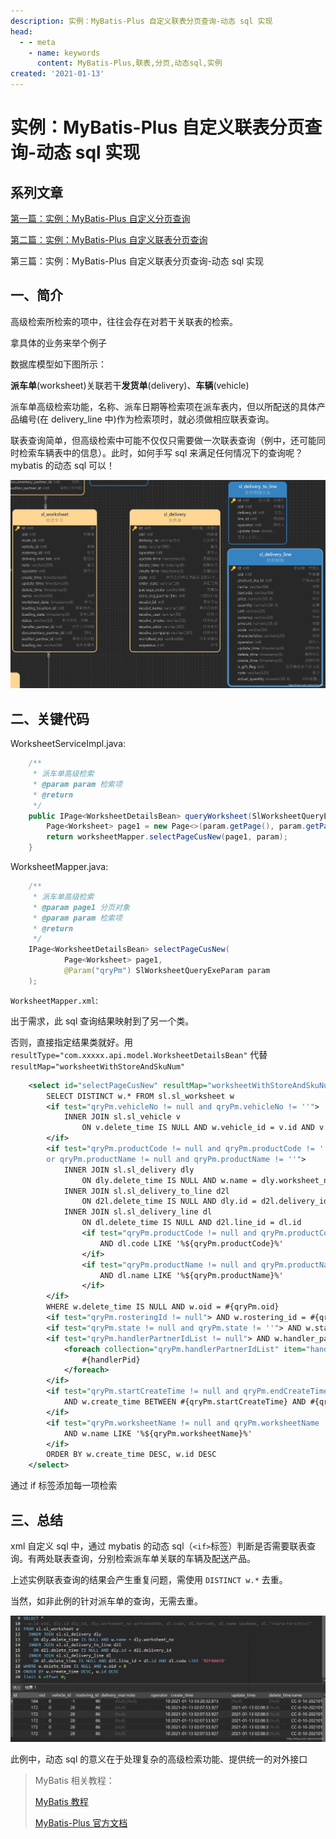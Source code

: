 ```yaml
---
description: 实例：MyBatis-Plus 自定义联表分页查询-动态 sql 实现
head:
  - - meta
    - name: keywords
      content: MyBatis-Plus,联表,分页,动态sql,实例
created: '2021-01-13'
---
```


# 实例：MyBatis-Plus 自定义联表分页查询-动态 sql 实现

## 系列文章

[第一篇：实例：MyBatis-Plus 自定义分页查询](./custom-paged-query.md)

[第二篇：实例：MyBatis-Plus 自定义联表分页查询](./custom-paged-query-join-sql.md)

第三篇：实例：MyBatis-Plus 自定义联表分页查询-动态 sql 实现

## 一、简介

高级检索所检索的项中，往往会存在对若干关联表的检索。

拿具体的业务来举个例子

数据库模型如下图所示：

**派车单**(worksheet)关联若干**发货单**(delivery)、**车辆**(vehicle)

派车单高级检索功能，名称、派车日期等检索项在派车表内，但以所配送的具体产品编号(在 delivery_line 中)作为检索项时，就必须做相应联表查询。

联表查询简单，但高级检索中可能不仅仅只需要做一次联表查询（例中，还可能同时检索车辆表中的信息）。此时，如何手写 sql 来满足任何情况下的查询呢？mybatis 的动态 sql 可以！

![在这里插入图片描述](./assets/202101131622218.png)

## 二、关键代码

WorksheetServiceImpl.java:

```java
    /**
     * 派车单高级检索
     * @param param 检索项
     * @return
     */
    public IPage<WorksheetDetailsBean> queryWorksheet(SlWorksheetQueryExeParam param) throws Exception {
        Page<Worksheet> page1 = new Page<>(param.getPage(), param.getPagesize());
        return worksheetMapper.selectPageCusNew(page1, param);
    }
```

WorksheetMapper.java:

```java
    /**
     * 派车单高级检索
     * @param page1 分页对象
     * @param param 检索项
     * @return
     */
    IPage<WorksheetDetailsBean> selectPageCusNew(
            Page<Worksheet> page1,
            @Param("qryPm") SlWorksheetQueryExeParam param
    );
```

`WorksheetMapper.xml`:

出于需求，此 sql 查询结果映射到了另一个类。

否则，直接指定结果类就好。用 `resultType="com.xxxxx.api.model.WorksheetDetailsBean"` 代替 `resultMap="worksheetWithStoreAndSkuNum"`

```xml
    <select id="selectPageCusNew" resultMap="worksheetWithStoreAndSkuNum">
        SELECT DISTINCT w.* FROM sl.sl_worksheet w
        <if test="qryPm.vehicleNo != null and qryPm.vehicleNo != ''">
            INNER JOIN sl.sl_vehicle v
                ON v.delete_time IS NULL AND w.vehicle_id = v.id AND v.license LIKE '%${qryPm.vehicleNo}%'
        </if>
        <if test="qryPm.productCode != null and qryPm.productCode != ''
        or qryPm.productName != null and qryPm.productName != ''">
            INNER JOIN sl.sl_delivery dly
                ON dly.delete_time IS NULL AND w.name = dly.worksheet_no
            INNER JOIN sl.sl_delivery_to_line d2l
                ON d2l.delete_time IS NULL AND dly.id = d2l.delivery_id
            INNER JOIN sl.sl_delivery_line dl
                ON dl.delete_time IS NULL AND d2l.line_id = dl.id
                <if test="qryPm.productCode != null and qryPm.productCode != ''">
                    AND dl.code LIKE '%${qryPm.productCode}%'
                </if>
                <if test="qryPm.productName != null and qryPm.productName != ''">
                    AND dl.name LIKE '%${qryPm.productName}%'
                </if>
        </if>
        WHERE w.delete_time IS NULL AND w.oid = #{qryPm.oid}
        <if test="qryPm.rosteringId != null"> AND w.rostering_id = #{qryPm.rosteringId}</if>
        <if test="qryPm.state != null and qryPm.state != ''"> AND w.status = #{qryPm.state}</if>
        <if test="qryPm.handlerPartnerIdList != null"> AND w.handler_partner_id IN
            <foreach collection="qryPm.handlerPartnerIdList" item="handlerPid" open="(" close=")" separator=",">
                #{handlerPid}
            </foreach>
        </if>
        <if test="qryPm.startCreateTime != null and qryPm.endCreateTime != null">
            AND w.create_time BETWEEN #{qryPm.startCreateTime} AND #{qryPm.endCreateTime}
        </if>
        <if test="qryPm.worksheetName != null and qryPm.worksheetName != ''">
            AND w.name LIKE '%${qryPm.worksheetName}%'
        </if>
        ORDER BY w.create_time DESC, w.id DESC
    </select>
```

通过 if 标签添加每一项检索

## 三、总结

xml 自定义 sql 中，通过 mybatis 的动态 sql（`<if>`标签）判断是否需要联表查询。有两处联表查询，分别检索派车单关联的车辆及配送产品。

上述实例联表查询的结果会产生重复问题，需使用 `DISTINCT w.*` 去重。

当然，如非此例的针对派车单的查询，无需去重。

![在这里插入图片描述](./assets/2021011316563526.jpg)

此例中，动态 sql 的意义在于处理复杂的高级检索功能、提供统一的对外接口

> MyBatis 相关教程：
>
> [MyBatis 教程](https://mybatis.org/mybatis-3/zh/)
>
> [MyBatis-Plus 官方文档](https://mp.baomidou.com/guide/)
